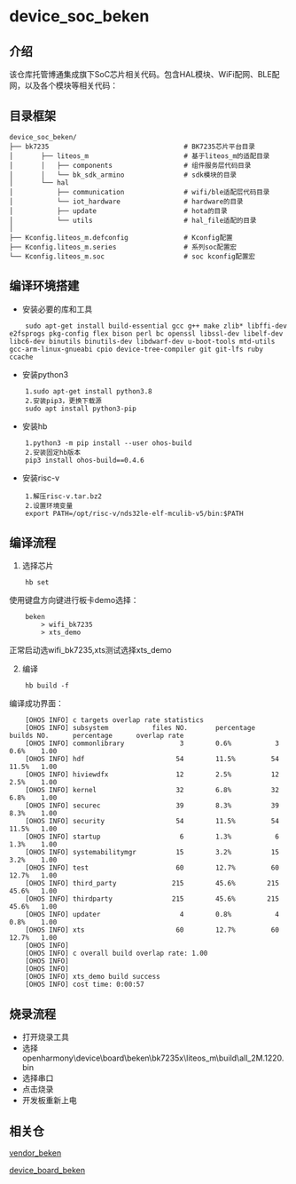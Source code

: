 # device_soc_beken

## 介绍

该仓库托管博通集成旗下SoC芯片相关代码。包含HAL模块、WiFi配网、BLE配网，以及各个模块等相关代码：

## 目录框架

```
device_soc_beken/
├── bk7235									# BK7235芯片平台目录
│  		├── liteos_m						# 基于liteos_m的适配目录
│   	│   ├── components					# 组件服务层代码目录
│   	│   └── bk_sdk_armino				# sdk模块的目录
│   	└── hal
│			├── communication				# wifi/ble适配层代码目录
│   	    └── iot_hardware				# hardware的目录
│			├── update						# hota的目录
│   	    └── utils						# hal_file适配的目录
│
├── Kconfig.liteos_m.defconfig				# Kconfig配置
├── Kconfig.liteos_m.series					# 系列soc配置宏
└── Kconfig.liteos_m.soc					# soc kconfig配置宏
```

## 编译环境搭建

* 安装必要的库和工具

```
	sudo apt-get install build-essential gcc g++ make zlib* libffi-dev e2fsprogs pkg-config flex bison perl bc openssl libssl-dev libelf-dev libc6-dev binutils binutils-dev libdwarf-dev u-boot-tools mtd-utils gcc-arm-linux-gnueabi cpio device-tree-compiler git git-lfs ruby ccache
```

* 安装python3

```
	1.sudo apt-get install python3.8
	2.安装pip3，更换下载源
	sudo apt install python3-pip
```

* 安装hb

```
	1.python3 -m pip install --user ohos-build
	2.安装固定hb版本
	pip3 install ohos-build==0.4.6
```

* 安装risc-v

```
	1.解压risc-v.tar.bz2
	2.设置环境变量
	export PATH=/opt/risc-v/nds32le-elf-mculib-v5/bin:$PATH
```


## 编译流程

1. 选择芯片

```
	hb set
```
使用键盘方向键进行板卡demo选择：

```
	beken
 		> wifi_bk7235
 		> xts_demo
```
正常启动选wifi_bk7235,xts测试选择xts_demo

2. 编译
	
```
 	hb build -f
```
编译成功界面：
```
 	[OHOS INFO] c targets overlap rate statistics
	[OHOS INFO] subsystem           files NO.       percentage      builds NO.      percentage      overlap rate
	[OHOS INFO] commonlibrary              3        0.6%           3        0.6%    1.00
	[OHOS INFO] hdf                       54        11.5%         54        11.5%   1.00
	[OHOS INFO] hiviewdfx                 12        2.5%          12        2.5%    1.00
	[OHOS INFO] kernel                    32        6.8%          32        6.8%    1.00
	[OHOS INFO] securec                   39        8.3%          39        8.3%    1.00
	[OHOS INFO] security                  54        11.5%         54        11.5%   1.00
	[OHOS INFO] startup                    6        1.3%           6        1.3%    1.00
	[OHOS INFO] systemabilitymgr          15        3.2%          15        3.2%    1.00
	[OHOS INFO] test                      60        12.7%         60        12.7%   1.00
	[OHOS INFO] third_party              215        45.6%        215        45.6%   1.00
	[OHOS INFO] thirdparty               215        45.6%        215        45.6%   1.00
	[OHOS INFO] updater                    4        0.8%           4        0.8%    1.00
	[OHOS INFO] xts                       60        12.7%         60        12.7%   1.00
	[OHOS INFO] 
	[OHOS INFO] c overall build overlap rate: 1.00
	[OHOS INFO] 
	[OHOS INFO] 
	[OHOS INFO] xts_demo build success
	[OHOS INFO] cost time: 0:00:57
```

## 烧录流程

-
	打开烧录工具
-
	选择openharmony\device\board\beken\bk7235x\liteos_m\build\all_2M.1220.bin
-
	选择串口
-
	点击烧录
-
	开发板重新上电


## 相关仓

[vendor_beken](https://gitee.com/openharmony-sig/vendor_beken)

[device_board_beken](https://gitee.com/openharmony-sig/device_board_beken)
